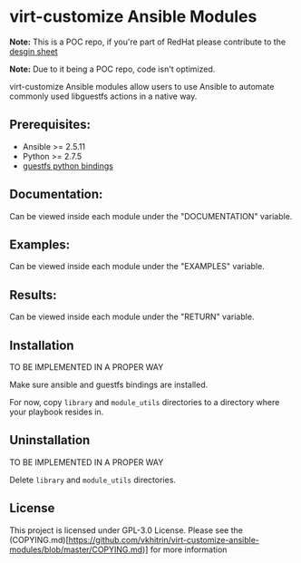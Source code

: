 # virt-customize Ansible Modules

**Note:** This is a POC repo, if you're part of RedHat please contribute to the [desgin sheet](https://docs.google.com/document/d/1ho_iVpoyiGbAX8mtgpfByGtlwvKNQ8bcmd_0-orz45s/)

**Note:** Due to it being a POC repo, code isn't optimized.

virt-customize Ansible modules allow users to use Ansible to automate commonly used libguestfs actions in a native way.

## Prerequisites:

* Ansible >= 2.5.11
* Python >= 2.7.5
* [guestfs python bindings](http://libguestfs.org/guestfs-python.3.html#using-python-bindings-in-a-virtualenv)

## Documentation:

Can be viewed inside each module under the "DOCUMENTATION" variable.

## Examples:

Can be viewed inside each module under the "EXAMPLES" variable.

## Results:

Can be viewed inside each module under the "RETURN" variable.

## Installation

TO BE IMPLEMENTED IN A PROPER WAY

Make sure ansible and guestfs bindings are installed.

For now, copy `library` and `module_utils` directories to a directory where your playbook resides in.

## Uninstallation

TO BE IMPLEMENTED IN A PROPER WAY

Delete `library` and `module_utils` directories.

## License

This project is licensed under GPL-3.0 License. Please see the (COPYING.md)[https://github.com/vkhitrin/virt-customize-ansible-modules/blob/master/COPYING.md)] for more information
